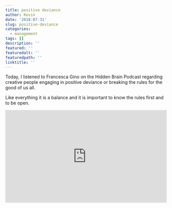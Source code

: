 ```yaml
---
title: positive deviance
author: Kevin
date: '2018-07-31'
slug: positive-deviance
categories:
  - management
tags: []
description: ''
featured: ''
featuredalt: ''
featuredpath: ''
linktitle: ''
---
```


Today, I listened to Francesca Gino on the Hidden Brain Podcast regarding creative people engaging in positive deviance or breaking the rules for the good of us all. 

Like everything it is a balance and it is important to know the rules first and to be open. 

<iframe src="https://www.npr.org/player/embed/631524581/631682420" width="100%" height="290" frameborder="0" scrolling="no" title="NPR embedded audio player"></iframe>